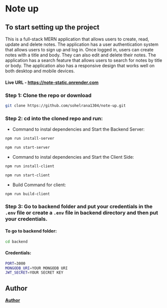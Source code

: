 # Note up

## To start setting up the project

This is a full-stack MERN application that allows users to create, read, update and delete notes. The application has a user authentication system that allows users to sign up and log in. Once logged in, users can create notes with a title and body. They can also edit and delete their notes. The application has a search feature that allows users to search for notes by title or body. The application also has a responsive design that works well on both desktop and mobile devices.

#### Live URL - https://note-static.onrender.com

### Step 1: Clone the repo or download

```bash
git clone https://github.com/sohelrana1304/note-up.git
```

### Step 2: cd into the cloned repo and run:

- Command to instal dependencies and Start the Backend Server:

```bash
npm run install-server
```

```bash
npm run start-server
```

- Command to instal dependencies and Start the Client Side:

```bash
npm run install-client
```

```bash
npm run start-client
```

- Build Command for client:

```bash
npm run build-client
```

### Step 3: Go to backend folder and put your credentials in the `.env` file or create a `.env` file in backend directory and then put your credentials.

#### To go to backend folder:

```bash
cd backend
```

#### Credentials:

```bash
PORT=3000
MONGODB_URI=YOUR MONGODB URI
JWT_SECRET=YOUR SECRET KEY
```

## Author

[**Author**](https://github.com/sohelrana1304)
